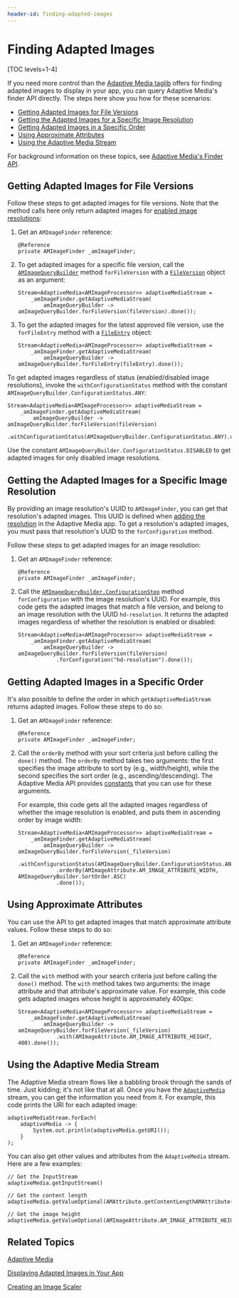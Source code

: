 ```yaml
---
header-id: finding-adapted-images
---
```


# Finding Adapted Images

[TOC levels=1-4]

If you need more control than the 
[Adaptive Media taglib](/docs/7-2/frameworks/-/knowledge_base/f/displaying-adapted-images-in-your-app) 
offers for finding adapted images to display in your app, you can query Adaptive 
Media's finder API directly. The steps here show you how for these scenarios: 

-   [Getting Adapted Images for File Versions](#getting-adapted-images-for-file-versions)
-   [Getting the Adapted Images for a Specific Image Resolution](#getting-the-adapted-images-for-a-specific-image-resolution)
-   [Getting Adapted Images in a Specific Order](#getting-adapted-images-in-a-specific-order)
-   [Using Approximate Attributes](#using-approximate-attributes)
-   [Using the Adaptive Media Stream](#using-the-adaptive-media-stream)

For background information on these topics, see 
[Adaptive Media's Finder API](/docs/7-2/frameworks/-/knowledge_base/f/adaptive-media#adaptive-medias-finder-api). 

## Getting Adapted Images for File Versions

Follow these steps to get adapted images for file versions. Note that the method 
calls here only return adapted images for 
[enabled image resolutions](/docs/7-2/user/-/knowledge_base/u/managing-image-resolutions): 

1.  Get an `AMImageFinder` reference: 

        @Reference
        private AMImageFinder _amImageFinder;

2.  To get adapted images for a specific file version, call the 
    [`AMImageQueryBuilder`](@app-ref@/adaptive-media/latest/javadocs/com/liferay/adaptive/media/image/finder/AMImageQueryBuilder.html) 
    method `forFileVersion` with a 
    [`FileVersion`](@platform-ref@/7.2-latest/javadocs/portal-kernel/com/liferay/portal/kernel/repository/model/FileVersion.html) 
    object as an argument: 

        Stream<AdaptiveMedia<AMImageProcessor>> adaptiveMediaStream =
            _amImageFinder.getAdaptiveMediaStream(
                amImageQueryBuilder -> amImageQueryBuilder.forFileVersion(fileVersion).done());

3.  To get the adapted images for the latest approved file version, use the 
    `forFileEntry` method with a 
    [`FileEntry`](@platform-ref@/7.2-latest/javadocs/portal-kernel/com/liferay/portal/kernel/repository/model/FileEntry.html) 
    object: 

        Stream<AdaptiveMedia<AMImageProcessor>> adaptiveMediaStream =
            _amImageFinder.getAdaptiveMediaStream(
                amImageQueryBuilder -> amImageQueryBuilder.forFileEntry(fileEntry).done());

To get adapted images regardless of status (enabled/disabled image resolutions), 
invoke the `withConfigurationStatus` method with the constant 
`AMImageQueryBuilder.ConfigurationStatus.ANY`: 

    Stream<AdaptiveMedia<AMImageProcessor>> adaptiveMediaStream =
        _amImageFinder.getAdaptiveMediaStream(
            amImageQueryBuilder -> amImageQueryBuilder.forFileVersion(fileVersion)
                .withConfigurationStatus(AMImageQueryBuilder.ConfigurationStatus.ANY).done());

Use the constant `AMImageQueryBuilder.ConfigurationStatus.DISABLED` to get 
adapted images for only disabled image resolutions. 

## Getting the Adapted Images for a Specific Image Resolution

By providing an image resolution's UUID to `AMImageFinder`, you can get that 
resolution's adapted images. This UUID is defined when 
[adding the resolution](/docs/7-2/user/-/knowledge_base/u/adding-image-resolutions) 
in the Adaptive Media app. To get a resolution's adapted images, you must pass 
that resolution's UUID to the `forConfiguration` method. 

Follow these steps to get adapted images for an image resolution: 

1.  Get an `AMImageFinder` reference: 

        @Reference
        private AMImageFinder _amImageFinder;

2.  Call the 
    [`AMImageQueryBuilder.ConfigurationStep`](@app-ref@/adaptive-media/latest/javadocs/com/liferay/adaptive/media/image/finder/AMImageQueryBuilder.ConfigurationStep.html) 
    method `forConfiguration` with the image resolution's UUID. For example, 
    this code gets the adapted images that match a file version, and belong to 
    an image resolution with the UUID `hd-resolution`. It returns the adapted 
    images regardless of whether the resolution is enabled or disabled: 

        Stream<AdaptiveMedia<AMImageProcessor>> adaptiveMediaStream =
            _amImageFinder.getAdaptiveMediaStream(
                amImageQueryBuilder -> amImageQueryBuilder.forFileVersion(fileVersion)
                    .forConfiguration("hd-resolution").done());

## Getting Adapted Images in a Specific Order

It's also possible to define the order in which `getAdaptiveMediaStream` returns 
adapted images. Follow these steps to do so: 

1.  Get an `AMImageFinder` reference: 

        @Reference
        private AMImageFinder _amImageFinder;

2.  Call the `orderBy` method with your sort criteria just before calling the 
    `done()` method. The `orderBy` method takes two arguments: the first 
    specifies the image attribute to sort by (e.g., width/height), while the 
    second specifies the sort order (e.g., ascending/descending). The Adaptive 
    Media API provides 
    [constants](/docs/7-2/frameworks/-/knowledge_base/f/adaptive-media#adaptive-media-api-constants) 
    that you can use for these arguments. 

    For example, this code gets all the adapted images regardless of whether the 
    image resolution is enabled, and puts them in ascending order by image 
    width: 

        Stream<AdaptiveMedia<AMImageProcessor>> adaptiveMediaStream =
            _amImageFinder.getAdaptiveMediaStream(
                amImageQueryBuilder -> amImageQueryBuilder.forFileVersion(_fileVersion)
                    .withConfigurationStatus(AMImageQueryBuilder.ConfigurationStatus.ANY)
                    .orderBy(AMImageAttribute.AM_IMAGE_ATTRIBUTE_WIDTH, AMImageQueryBuilder.SortOrder.ASC)
                    .done());

## Using Approximate Attributes

You can use the API to get adapted images that match approximate attribute 
values. Follow these steps to do so: 

1.  Get an `AMImageFinder` reference: 

        @Reference
        private AMImageFinder _amImageFinder;

2.  Call the `with` method with your search criteria just before calling the 
    `done()` method. The `with` method takes two arguments: the image attribute 
    and that attribute's approximate value. For example, this code gets adapted 
    images whose height is approximately 400px: 

        Stream<AdaptiveMedia<AMImageProcessor>> adaptiveMediaStream =
            _amImageFinder.getAdaptiveMediaStream(
                amImageQueryBuilder -> amImageQueryBuilder.forFileVersion(_fileVersion)
                    .with(AMImageAttribute.AM_IMAGE_ATTRIBUTE_HEIGHT, 400).done());

## Using the Adaptive Media Stream

The Adaptive Media stream flows like a babbling brook through the sands of time. 
Just kidding; it's not like that at all. Once you have the 
[`AdaptiveMedia`](@app-ref@/adaptive-media/latest/javadocs/com/liferay/adaptive/media/AdaptiveMedia.html) 
stream, you can get the information you need from it. For example, this code 
prints the URI for each adapted image: 

    adaptiveMediaStream.forEach(
        adaptiveMedia -> {
            System.out.println(adaptiveMedia.getURI());
        }
    );

You can also get other values and attributes from the `AdaptiveMedia` stream. 
Here are a few examples: 

    // Get the InputStream 
    adaptiveMedia.getInputStream()

    // Get the content length
    adaptiveMedia.getValueOptional(AMAttribute.getContentLengthAMAttribute())

    // Get the image height
    adaptiveMedia.getValueOptional(AMImageAttribute.AM_IMAGE_ATTRIBUTE_HEIGHT)

## Related Topics

[Adaptive Media](/docs/7-2/frameworks/-/knowledge_base/f/adaptive-media)

[Displaying Adapted Images in Your App](/docs/7-2/frameworks/-/knowledge_base/f/displaying-adapted-images-in-your-app)

[Creating an Image Scaler](/docs/7-2/frameworks/-/knowledge_base/f/creating-an-image-scaler)
